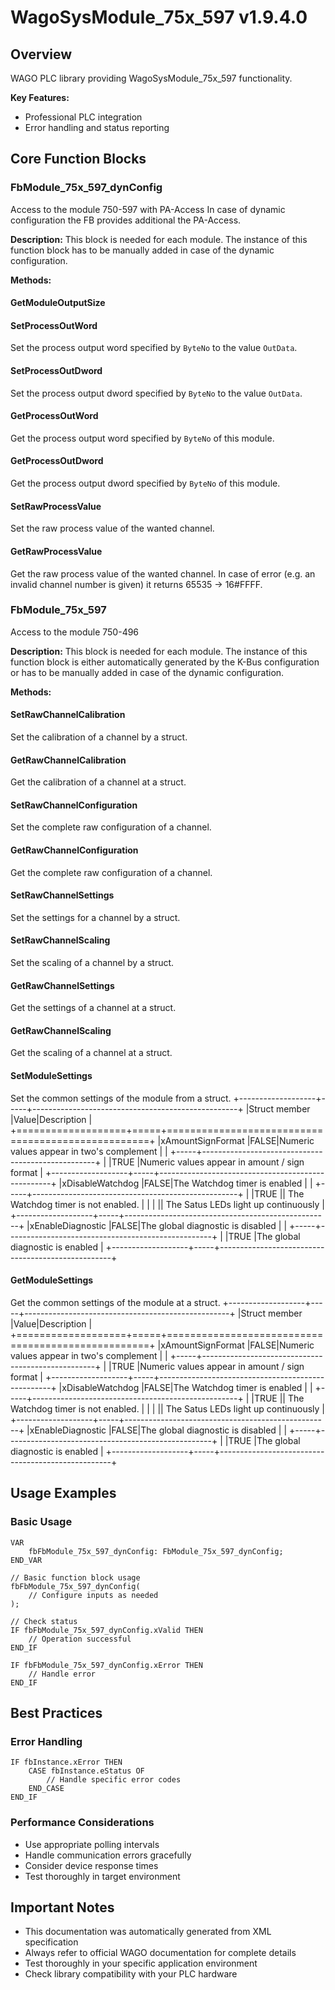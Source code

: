 # WagoSysModule_75x_597 v1.9.4.0

## Overview
WAGO PLC library providing WagoSysModule_75x_597 functionality.

**Key Features:**
- Professional PLC integration
- Error handling and status reporting

## Core Function Blocks

### FbModule_75x_597_dynConfig
Access to the module 750-597 with PA-Access In case of dynamic configuration the FB provides additional the PA-Access.

**Description:**
This block is needed for each module. The instance of this function block has to be manually added in case of the dynamic configuration.

**Methods:**

#### GetModuleOutputSize
#### SetProcessOutWord
Set the process output word specified by ``ByteNo`` to the value ``OutData``.

#### SetProcessOutDword
Set the process output dword specified by ``ByteNo`` to the value ``OutData``.

#### GetProcessOutWord
Get the process output word specified by ``ByteNo`` of this module.

#### GetProcessOutDword
Get the process output dword specified by ``ByteNo`` of this module.

#### SetRawProcessValue
Set the raw process value of the wanted channel.

#### GetRawProcessValue
Get the raw process value of the wanted channel. In case of error (e.g. an invalid channel number is given) it returns 65535 -> 16#FFFF.

### FbModule_75x_597
Access to the module 750-496

**Description:**
This block is needed for each module. The instance of this function block is either automatically generated by the K-Bus configuration or has to be manually added in case of the dynamic configuration.

**Methods:**

#### SetRawChannelCalibration
Set the calibration of a channel by a struct.

#### GetRawChannelCalibration
Get the calibration of a channel at a struct.

#### SetRawChannelConfiguration
Set the complete raw configuration of a channel.

#### GetRawChannelConfiguration
Get the complete raw configuration of a channel.

#### SetRawChannelSettings
Set the settings for a channel by a struct.

#### SetRawChannelScaling
Set the scaling of a channel by a struct.

#### GetRawChannelSettings
Get the settings of a channel at a struct.

#### GetRawChannelScaling
Get the scaling of a channel at a struct.

#### SetModuleSettings
Set the common settings of the module from a struct. +-------------------+-----+---------------------------------------------------+ |Struct member |Value|Description | +===================+=====+===================================================+ |xAmountSignFormat |FALSE|Numeric values appear in two's complement | | +-----+---------------------------------------------------+ | |TRUE |Numeric values appear in amount / sign format | +-------------------+-----+---------------------------------------------------+ |xDisableWatchdog |FALSE|The Watchdog timer is enabled | | +-----+---------------------------------------------------+ | |TRUE || The Watchdog timer is not enabled. | | | || The Satus LEDs light up continuously | +-------------------+-----+---------------------------------------------------+ |xEnableDiagnostic |FALSE|The global diagnostic is disabled | | +-----+---------------------------------------------------+ | |TRUE |The global diagnostic is enabled | +-------------------+-----+---------------------------------------------------+

#### GetModuleSettings
Get the common settings of the module at a struct. +-------------------+-----+---------------------------------------------------+ |Struct member |Value|Description | +===================+=====+===================================================+ |xAmountSignFormat |FALSE|Numeric values appear in two's complement | | +-----+---------------------------------------------------+ | |TRUE |Numeric values appear in amount / sign format | +-------------------+-----+---------------------------------------------------+ |xDisableWatchdog |FALSE|The Watchdog timer is enabled | | +-----+---------------------------------------------------+ | |TRUE || The Watchdog timer is not enabled. | | | || The Satus LEDs light up continuously | +-------------------+-----+---------------------------------------------------+ |xEnableDiagnostic |FALSE|The global diagnostic is disabled | | +-----+---------------------------------------------------+ | |TRUE |The global diagnostic is enabled | +-------------------+-----+---------------------------------------------------+

## Usage Examples

### Basic Usage
```iec
VAR
    fbFbModule_75x_597_dynConfig: FbModule_75x_597_dynConfig;
END_VAR

// Basic function block usage
fbFbModule_75x_597_dynConfig(
    // Configure inputs as needed
);

// Check status
IF fbFbModule_75x_597_dynConfig.xValid THEN
    // Operation successful
END_IF

IF fbFbModule_75x_597_dynConfig.xError THEN
    // Handle error
END_IF
```

## Best Practices

### Error Handling
```iec
IF fbInstance.xError THEN
    CASE fbInstance.eStatus OF
        // Handle specific error codes
    END_CASE
END_IF
```

### Performance Considerations
- Use appropriate polling intervals
- Handle communication errors gracefully
- Consider device response times
- Test thoroughly in target environment

## Important Notes

- This documentation was automatically generated from XML specification
- Always refer to official WAGO documentation for complete details
- Test thoroughly in your specific application environment
- Check library compatibility with your PLC hardware

